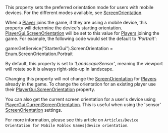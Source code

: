 This property sets the preferred orientation mode for users with mobile devices. For the different modes available, see [ScreenOrientation](https://developer.roblox.com/en-us/api-reference/enum/ScreenOrientation).

When a [Player](https://developer.roblox.com/en-us/api-reference/class/Player) joins the game, if they are using a mobile device, this property will determine the device's starting orientation. [PlayerGui.ScreenOrientation](https://developer.roblox.com/en-us/api-reference/property/PlayerGui/ScreenOrientation) will be set to this value for [Players](https://developer.roblox.com/en-us/api-reference/class/Player) joining the game. For example, the following code would set the default to _'Portrait'_:

game:GetService("StarterGui").ScreenOrientation = Enum.ScreenOrientation.Portrait

By default, this property is set to _'LandscapeSensor'_, meaning the viewport will rotate so it is always right-side-up in landscape.

Changing this property will not change the [ScreenOrientation](https://developer.roblox.com/en-us/api-reference/enum/ScreenOrientation) for [Players](https://developer.roblox.com/en-us/api-reference/class/Player) already in the game. To change the orientation for an existing player use their [PlayerGui.ScreenOrientation](https://developer.roblox.com/en-us/api-reference/property/PlayerGui/ScreenOrientation) property.

You can also get the current screen orientation for a user's device using [PlayerGui.CurrentScreenOrientation](https://developer.roblox.com/en-us/api-reference/property/PlayerGui/CurrentScreenOrientation). This is useful when using the 'sensor' [ScreenOrientation](https://developer.roblox.com/en-us/api-reference/enum/ScreenOrientation) settings.

For more information, please see this article on `Articles/Device Orientation for Mobile Roblox Games|device orientation`.